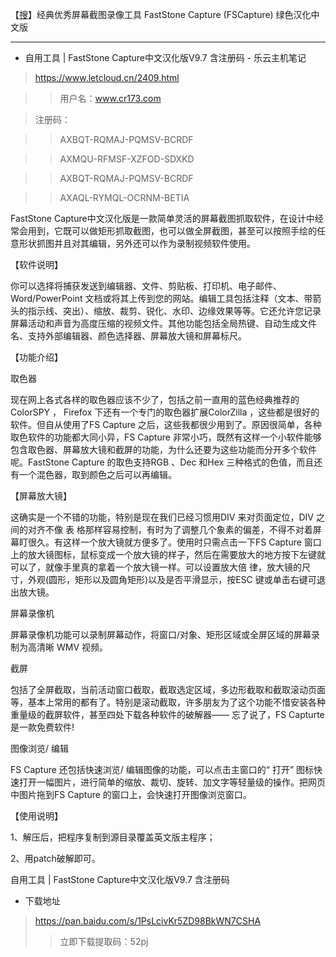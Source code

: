 【[搜](https://www.upyunso.com/search.html?page=1&keyword=FastStone%20Capture)】经典优秀屏幕截图录像工具 FastStone Capture (FSCapture) 绿色汉化中文版

------------------------------------------------------------------------------------

- 自用工具 | FastStone Capture中文汉化版V9.7 含注册码 - 乐云主机笔记

> https://www.letcloud.cn/2409.html

>> 用户名：www.cr173.com

> 注册码：

>> AXBQT-RQMAJ-PQMSV-BCRDF

>> AXMQU-RFMSF-XZFOD-SDXKD

>> AXBQT-RQMAJ-PQMSV-BCRDF

>> AXAQL-RYMQL-OCRNM-BETIA

FastStone Capture中文汉化版是一款简单灵活的屏幕截图抓取软件，在设计中经常会用到，它既可以做矩形抓取截图，也可以做全屏截图，甚至可以按照手绘的任意形状抓图并且对其编辑，另外还可以作为录制视频软件使用。


【软件说明】

你可以选择将捕获发送到编辑器、文件、剪贴板、打印机、电子邮件、Word/PowerPoint 文档或将其上传到您的网站。编辑工具包括注释（文本、带箭头的指示线、突出）、缩放、裁剪、锐化、水印、边缘效果等等。它还允许您记录屏幕活动和声音为高度压缩的视频文件。其他功能包括全局热键、自动生成文件名、支持外部编辑器、颜色选择器、屏幕放大镜和屏幕标尺。

【功能介绍】

取色器

现在网上各式各样的取色器应该不少了，包括之前一直用的蓝色经典推荐的ColorSPY ， Firefox 下还有一个专门的取色器扩展ColorZilla ，这些都是很好的软件。但自从使用了FS Capture 之后，这些我都很少用到了。原因很简单，各种取色软件的功能都大同小异，FS Capture 非常小巧，既然有这样一个小软件能够包含取色器、屏幕放大镜和截屏的功能，为什么还要为这些功能而分开多个软件呢。FastStone Capture 的取色支持RGB 、Dec 和Hex 三种格式的色值，而且还有一个混色器，取到颜色之后可以再编辑。


【屏幕放大镜】

这确实是一个不错的功能，特别是现在我们已经习惯用DIV 来对页面定位，DIV 之间的对齐不像 表 格那样容易控制，有时为了调整几个象素的偏差，不得不对着屏幕盯很久。有这样一个放大镜就方便多了。使用时只需点击一下FS Capture 窗口上的放大镜图标，鼠标变成一个放大镜的样子，然后在需要放大的地方按下左键就可以了，就像手里真的拿着一个放大镜一样。可以设置放大倍 律，放大镜的尺寸，外观(圆形，矩形以及圆角矩形)以及是否平滑显示，按ESC 键或单击右键可退出放大镜。

屏幕录像机

屏幕录像机功能可以录制屏幕动作，将窗口/对象、矩形区域或全屏区域的屏幕录制为高清晰 WMV 视频。

截屏

包括了全屏截取，当前活动窗口截取，截取选定区域，多边形截取和截取滚动页面等，基本上常用的都有了。特别是滚动截取，许多朋友为了这个功能不惜安装各种重量级的截屏软件，甚至四处下载各种软件的破解器—— 忘了说了，FS Capturte 是一款免费软件!

图像浏览/ 编辑

FS Capture 还包括快速浏览/ 编辑图像的功能，可以点击主窗口的“ 打开” 图标快速打开一幅图片，进行简单的缩放、裁切、旋转、加文字等轻量级的操作。把网页中图片拖到FS Capture 的窗口上，会快速打开图像浏览窗口。

【使用说明】

1、解压后，把程序复制到源目录覆盖英文版主程序；

2、用patch破解即可。

自用工具 | FastStone Capture中文汉化版V9.7 含注册码

- 下载地址
> https://pan.baidu.com/s/1PsLcivKr5ZD98BkWN7CSHA
>> 立即下载提取码：52pj
